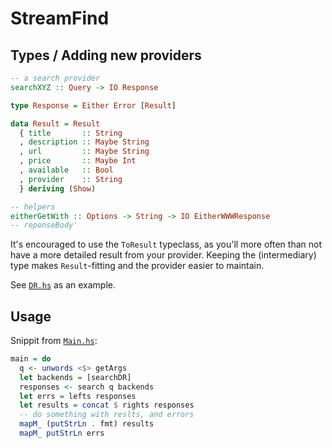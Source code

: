 # StreamFind

## Types / Adding new providers

```haskell
-- a search provider
searchXYZ :: Query -> IO Response

type Response = Either Error [Result]

data Result = Result
  { title       :: String
  , description :: Maybe String
  , url         :: Maybe String
  , price       :: Maybe Int
  , available   :: Bool
  , provider    :: String
  } deriving (Show)

-- helpers
eitherGetWith :: Options -> String -> IO EitherWWWResponse
-- reponseBody'
```

It's encouraged to use the `ToResult` typeclass, as you'll more often than not have a more detailed result from your provider. Keeping the (intermediary) type makes `Result`-fitting and the provider easier to maintain.

See [`DR.hs`](src/StreamFind/DR.hs) as an example.

## Usage

Snippit from [`Main.hs`](app/Main.hs):

```haskell
main = do
  q <- unwords <$> getArgs
  let backends = [searchDR]
  responses <- search q backends
  let errs = lefts responses
  let results = concat $ rights responses
  -- do something with reslts, and errors
  mapM_ (putStrLn . fmt) results
  mapM_ putStrLn errs
```
